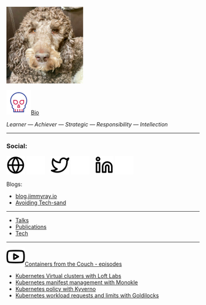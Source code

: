 <!--### Hi there 👋


**jimmyraywv/jimmyraywv** is a ✨ _special_ ✨ repository because its `README.md` (this file) appears on your GitHub profile.

Here are some ideas to get you started:

- 🔭 I’m currently working on ...
- 🌱 I’m currently learning ...
- 👯 I’m looking to collaborate on ...
- 🤔 I’m looking for help with ...
- 💬 Ask me about ...
- 📫 How to reach me: ...
- 😄 Pronouns: ...
- ⚡ Fun fact: ...
-->

<!--<table style="border: 0px solid navy;"><tr><td><img src="/img/monk-lion.jpg" width="200">
  </td><td>
  <ul>
  <li><a href="/BIO.md" target="_blank">Bio</a></li>
  <li><a href="https://jimmyray.org/" target="_blank">About Me (site)</a></li></li>
</ul></td></tr></table>-->

<img src="/img/monk-lion.jpg" width="200"><br/>

[![website](./img/die-svgrepo-com.svg)](/BIO.md)[Bio](/BIO.md)

_Learner — Achiever — Strategic — Responsibility — Intellection_

---
### Social:
[![website](./img/globe-light.svg)](https://jimmyray.org#gh-light-mode-only)
[![website](./img/globe-dark.svg)](https://jimmyray.org#gh-dark-mode-only)
&nbsp;&nbsp;
[![website](./img/twitter-light.svg)](https://twitter.com/jimmyraywv#gh-light-mode-only)
[![website](./img/twitter-dark.svg)](https://twitter.com/jimmyraywv#gh-dark-mode-only)
&nbsp;&nbsp;
[![website](./img/linkedin-light.svg)](https://linkedin.com/in/iamjimmyray#gh-light-mode-only)
[![website](./img/linkedin-dark.svg)](https://linkedin.com/in/iamjimmyray#gh-dark-mode-only)

Blogs:
- [blog.jimmyray.io](https://blog.jimmyray.io)
- [Avoiding Tech-sand](http://www.techsand.com/)
---
- [Talks](/TALKS.md)
- [Publications](/PUBS.md)
- [Tech](/TECH.md)
---
![CFTC](/img/youtube-light.svg)[Containers from the Couch - episodes](https://www.youtube.com/c/ContainersfromtheCouch/videos)
- [Kubernetes Virtual clusters with Loft Labs](https://www.youtube.com/watch?v=a8fIyUd9438)
- [Kubernetes manifest management with Monokle](https://www.youtube.com/watch?v=lsMTOVJJ84o)
- [Kubernetes policy with Kyverno](https://www.youtube.com/watch?v=dHhgfyH5KRs)
- [Kubernetes workload requests and limits with Goldilocks](https://www.youtube.com/watch?v=DfmQWYiwFDk)





